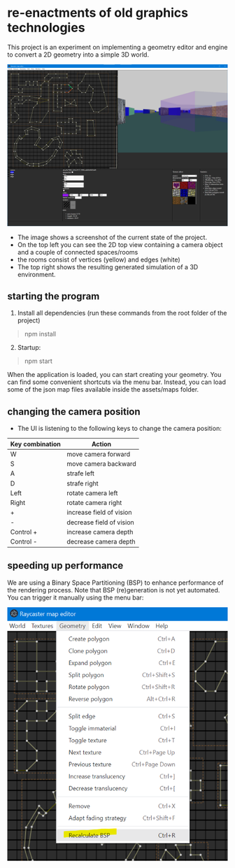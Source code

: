 # re-enactments of old graphics technologies

This project is an experiment on implementing a geometry editor and engine to convert a 2D geometry into a simple 3D world. 

![image showing the current state of the project](images/current-state.png?raw=true "current state")

- The image shows a screenshot of the current state of the project.
- On the top left you can see the 2D top view containing a camera object and a couple of connected spaces/rooms
- the rooms consist of vertices (yellow) and edges (white)
- The top right shows the resulting generated simulation of a 3D environment.

## starting the program

1. Install all dependencies (run these commands from the root folder of the project)
> npm install

2. Startup:
> npm start

When the application is loaded, you can start creating your geometry. You can find some convenient shortcuts via the menu bar.
Instead, you can load some of the json map files available inside the assets/maps folder.

## changing the camera position
- The UI is listening to the following keys to change the camera position:

| Key combination |      Action      |
|-----------------|-------------|
| W               |move camera forward | 
| S               |move camera backward | 
| A               |strafe left | 
| D               |strafe right | 
| Left            |rotate camera left | 
| Right           |rotate camera right | 
| +               |increase field of vision | 
| -               |decrease field of vision | 
| Control +       |increase camera depth | 
| Control -       |decrease camera depth | 

## speeding up performance

We are using a Binary Space Partitioning (BSP) to enhance performance of the rendering process. 
Note that BSP (re)generation is not yet automated. You can trigger it manually using the menu bar:

![image showing the menu bar item to trigger regeneration of the BSP](images/generate-bsp.png?raw=true "regenerate bsp")